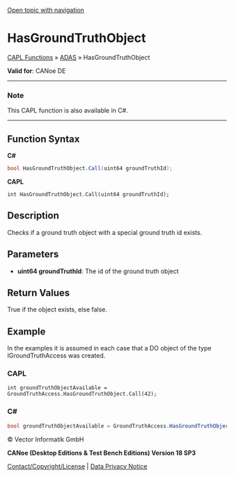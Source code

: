 [Open topic with navigation](../../../../../CANoeDEFamily.htm#Topics/CAPLFunctions/ADAS/Functions/CAPLfunctionHasGroundTruthObject.md)

# HasGroundTruthObject

[CAPL Functions](../../CAPLfunctions.md) » [ADAS](../CAPLfunctionsADASOverview.md) » HasGroundTruthObject

**Valid for**: CANoe DE

---

### Note

This CAPL function is also available in C#.

---

## Function Syntax

**C#**

```csharp
bool HasGroundTruthObject.Call(uint64 groundTruthId);
```

**CAPL**

```capl
int HasGroundTruthObject.Call(uint64 groundTruthId);
```

## Description

Checks if a ground truth object with a special ground truth id exists.

## Parameters

- **uint64 groundTruthId**: The id of the ground truth object

## Return Values

True if the object exists, else false.

## Example

In the examples it is assumed in each case that a DO object of the type IGroundTruthAccess was created.

### CAPL

```capl
int groundTruthObjectAvailable = GroundTruthAccess.HasGroundTruthObject.Call(42);
```

### C#

```csharp
bool groundTruthObjectAvailable = GroundTruthAccess.HasGroundTruthObject.Call(42);
```

© Vector Informatik GmbH

**CANoe (Desktop Editions & Test Bench Editions) Version 18 SP3**

[Contact/Copyright/License](../../../Shared/ContactCopyrightLicense.md) | [Data Privacy Notice](https://www.vector.com/int/en/company/get-info/privacy-policy/)